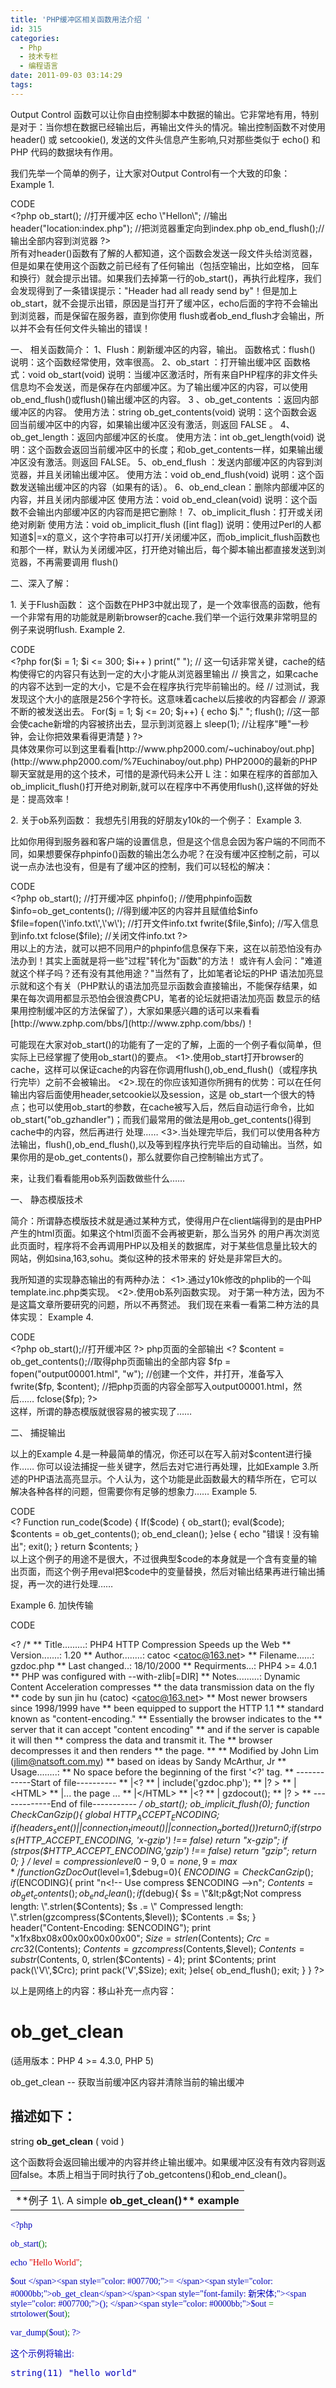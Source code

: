 ```yaml
---
title: 'PHP缓冲区相关函数用法介绍 '
id: 315
categories:
  - Php
  - 技术专栏
  - 编程语言
date: 2011-09-03 03:14:29
tags:
---
```


Output Control 函数可以让你自由控制脚本中数据的输出。它非常地有用，特别是对于：当你想在数据已经输出后，再输出文件头的情况。输出控制函数不对使用 header() 或 setcookie(), 发送的文件头信息产生影响,只对那些类似于 echo() 和 PHP 代码的数据块有作用。

我们先举一个简单的例子，让大家对Output Control有一个大致的印象：
Example 1.
<div>CODE</div>
<div>&lt;?php
ob_start(); //打开缓冲区
echo \"Hellon\"; //输出
header("location:index.php"); //把浏览器重定向到index.php
ob_end_flush();//输出全部内容到浏览器
?&gt;</div>
所有对header()函数有了解的人都知道，这个函数会发送一段文件头给浏览器，但是如果在使用这个函数之前已经有了任何输出（包括空输出，比如空格， 回车和换行）就会提示出错。如果我们去掉第一行的ob_start()，再执行此程序，我们会发现得到了一条错误提示："Header had all ready send by"！但是加上ob_start，就不会提示出错，原因是当打开了缓冲区，echo后面的字符不会输出到浏览器，而是保留在服务器，直到你使用 flush或者ob_end_flush才会输出，所以并不会有任何文件头输出的错误！

一、 相关函数简介：
1、Flush：刷新缓冲区的内容，输出。
函数格式：flush()
说明：这个函数经常使用，效率很高。
2、ob_start ：打开输出缓冲区
函数格式：void ob_start(void)
说明：当缓冲区激活时，所有来自PHP程序的非文件头信息均不会发送，而是保存在内部缓冲区。为了输出缓冲区的内容，可以使用ob_end_flush()或flush()输出缓冲区的内容。
3 、ob_get_contents ：返回内部缓冲区的内容。
使用方法：string ob_get_contents(void)
说明：这个函数会返回当前缓冲区中的内容，如果输出缓冲区没有激活，则返回 FALSE 。
4、ob_get_length：返回内部缓冲区的长度。
使用方法：int ob_get_length(void)
说明：这个函数会返回当前缓冲区中的长度；和ob_get_contents一样，如果输出缓冲区没有激活。则返回 FALSE。
5、ob_end_flush ：发送内部缓冲区的内容到浏览器，并且关闭输出缓冲区。
使用方法：void ob_end_flush(void)
说明：这个函数发送输出缓冲区的内容（如果有的话）。
6、ob_end_clean：删除内部缓冲区的内容，并且关闭内部缓冲区
使用方法：void ob_end_clean(void)
说明：这个函数不会输出内部缓冲区的内容而是把它删除！
7、ob_implicit_flush：打开或关闭绝对刷新
使用方法：void ob_implicit_flush ([int flag])
说明：使用过Perl的人都知道$|=x的意义，这个字符串可以打开/关闭缓冲区，而ob_implicit_flush函数也和那个一样，默认为关闭缓冲区，打开绝对输出后，每个脚本输出都直接发送到浏览器，不再需要调用 flush()

二、深入了解：

1\. 关于Flush函数：
这个函数在PHP3中就出现了，是一个效率很高的函数，他有一个非常有用的功能就是刷新browser的cache.我们举一个运行效果非常明显的例子来说明flush.
Example 2.
<div>CODE</div>
<div>&lt;?php
for($i = 1; $i &lt;= 300; $i++ ) print(" ");
// 这一句话非常关键，cache的结构使得它的内容只有达到一定的大小才能从浏览器里输出
// 换言之，如果cache的内容不达到一定的大小，它是不会在程序执行完毕前输出的。经
// 过测试，我发现这个大小的底限是256个字符长。这意味着cache以后接收的内容都会
// 源源不断的被发送出去。
For($j = 1; $j &lt;= 20; $j++) {
echo $j."
";
flush(); //这一部会使cache新增的内容被挤出去，显示到浏览器上
sleep(1); //让程序"睡"一秒钟，会让你把效果看得更清楚
}
?&gt;</div>
具体效果你可以到这里看看[http://www.php2000.com/~uchinaboy/out.php](http://www.php2000.com/%7Euchinaboy/out.php)
PHP2000的最新的PHP聊天室就是用的这个技术，可惜的是源代码未公开 L
注：如果在程序的首部加入ob_implicit_flush()打开绝对刷新,就可以在程序中不再使用flush(),这样做的好处是：提高效率！

2\. 关于ob系列函数：
我想先引用我的好朋友y10k的一个例子：
Example 3.

比如你用得到服务器和客户端的设置信息，但是这个信息会因为客户端的不同而不同，如果想要保存phpinfo()函数的输出怎么办呢？在没有缓冲区控制之前，可以说一点办法也没有，但是有了缓冲区的控制，我们可以轻松的解决：
<div>CODE</div>
<div>&lt;?php
ob_start(); //打开缓冲区
phpinfo(); //使用phpinfo函数
$info=ob_get_contents(); //得到缓冲区的内容并且赋值给$info
$file=fopen(\'info.txt\',\'w\'); //打开文件info.txt
fwrite($file,$info); //写入信息到info.txt
fclose($file); //关闭文件info.txt
?&gt;</div>
用以上的方法，就可以把不同用户的phpinfo信息保存下来，这在以前恐怕没有办法办到！其实上面就是将一些"过程"转化为"函数"的方法！
或许有人会问："难道就这个样子吗？还有没有其他用途？"当然有了，比如笔者论坛的PHP 语法加亮显示就和这个有关（PHP默认的语法加亮显示函数会直接输出，不能保存结果，如果在每次调用都显示恐怕会很浪费CPU，笔者的论坛就把语法加亮函 数显示的结果用控制缓冲区的方法保留了），大家如果感兴趣的话可以来看看[http://www.zphp.com/bbs/](http://www.zphp.com/bbs/)！

可能现在大家对ob_start()的功能有了一定的了解，上面的一个例子看似简单，但实际上已经掌握了使用ob_start()的要点。
&lt;1&gt;.使用ob_start打开browser的cache，这样可以保证cache的内容在你调用flush(),ob_end_flush()（或程序执行完毕）之前不会被输出。
&lt;2&gt;.现在的你应该知道你所拥有的优势：可以在任何输出内容后面使用header,setcookie以及session，这是 ob_start一个很大的特点；也可以使用ob_start的参数，在cache被写入后，然后自动运行命令，比如 ob_start(\"ob_gzhandler\")；而我们最常用的做法是用ob_get_contents()得到cache中的内容，然后再进行 处理……
&lt;3&gt;.当处理完毕后，我们可以使用各种方法输出，flush(),ob_end_flush(),以及等到程序执行完毕后的自动输出。当然，如果你用的是ob_get_contents()，那么就要你自己控制输出方式了。

来，让我们看看能用ob系列函数做些什么……

一、 静态模版技术

简介：所谓静态模版技术就是通过某种方式，使得用户在client端得到的是由PHP产生的html页面。如果这个html页面不会再被更新，那么当另外 的用户再次浏览此页面时，程序将不会再调用PHP以及相关的数据库，对于某些信息量比较大的网站，例如sina,163,sohu。类似这种的技术带来的 好处是非常巨大的。

我所知道的实现静态输出的有两种办法：
&lt;1&gt;.通过y10k修改的phplib的一个叫template.inc.php类实现。
&lt;2&gt;.使用ob系列函数实现。
对于第一种方法，因为不是这篇文章所要研究的问题，所以不再赘述。
我们现在来看一看第二种方法的具体实现：
Example 4.
<div>CODE</div>
<div>&lt;?php
ob_start();//打开缓冲区
?&gt;
php页面的全部输出
&lt;?
$content = ob_get_contents();//取得php页面输出的全部内容
$fp = fopen("output00001.html", "w"); //创建一个文件，并打开，准备写入
fwrite($fp, $content); //把php页面的内容全部写入output00001.html，然后……
fclose($fp);
?&gt;</div>
这样，所谓的静态模版就很容易的被实现了……

二、 捕捉输出

以上的Example 4.是一种最简单的情况，你还可以在写入前对$content进行操作……
你可以设法捕捉一些关键字，然后去对它进行再处理，比如Example 3.所述的PHP语法高亮显示。个人认为，这个功能是此函数最大的精华所在，它可以解决各种各样的问题，但需要你有足够的想象力……
Example 5.
<div>CODE</div>
<div>&lt;?
Function run_code($code) {
If($code) {
ob_start();
eval($code);
$contents = ob_get_contents();
ob_end_clean();
}else {
echo "错误！没有输出";
exit();
}
return $contents;
}</div>
以上这个例子的用途不是很大，不过很典型$code的本身就是一个含有变量的输出页面，而这个例子用eval把$code中的变量替换，然后对输出结果再进行输出捕捉，再一次的进行处理……

Example 6\. 加快传输
<div>CODE</div>
<div>

&lt;?
/*
** Title.........: PHP4 HTTP Compression Speeds up the Web
** Version.......: 1.20
** Author........: catoc &lt;[catoc@163.net](mailto:catoc@163.net)&gt;
** Filename......: gzdoc.php
** Last changed..: 18/10/2000
** Requirments...: PHP4 &gt;= 4.0.1
** PHP was configured with --with-zlib[=DIR]
** Notes.........: Dynamic Content Acceleration compresses
** the data transmission data on the fly
** code by sun jin hu (catoc) &lt;[catoc@163.net](mailto:catoc@163.net)&gt;
** Most newer browsers since 1998/1999 have
** been equipped to support the HTTP 1.1
** standard known as \"content-encoding.\"
** Essentially the browser indicates to the
** server that it can accept \"content encoding\"
** and if the server is capable it will then
** compress the data and transmit it. The
** browser decompresses it and then renders
** the page.
**
** Modified by John Lim ([jlim@natsoft.com.my](mailto:jlim@natsoft.com.my))
** based on ideas by Sandy McArthur, Jr
** Usage........:
** No space before the beginning of the first \'&lt;?\' tag.
** ------------Start of file----------
** |&lt;?
** | include(\'gzdoc.php\');
** |? &gt;
** |&lt;HTML&gt;
** |... the page ...
** |&lt;/HTML&gt;
** |&lt;?
** | gzdocout();
** |? &gt;
** -------------End of file-----------
*/
ob_start();
ob_implicit_flush(0);
function CheckCanGzip(){
global $HTTP_ACCEPT_ENCODING;
if (headers_sent() || connection_timeout() || connection_aborted()){
return 0;
}
if (strpos($HTTP_ACCEPT_ENCODING, \'x-gzip\') !== false) return \"x-gzip\";
if (strpos($HTTP_ACCEPT_ENCODING,\'gzip\') !== false) return \"gzip\";
return 0;
}
/* $level = compression level 0-9, 0=none, 9=max */
function GzDocOut($level=1,$debug=0){
$ENCODING = CheckCanGzip();
if ($ENCODING){
print \"n&lt;!-- Use compress $ENCODING --&gt;n\";
$Contents = ob_get_contents();
ob_end_clean();
if ($debug){
$s = \"&lt;p&gt;Not compress length: \".strlen($Contents);
$s .= \"
Compressed length: \".strlen(gzcompress($Contents,$level));
$Contents .= $s;
}
header(\"Content-Encoding: $ENCODING\");
print \"x1fx8bx08x00x00x00x00x00\";
$Size = strlen($Contents);
$Crc = crc32($Contents);
$Contents = gzcompress($Contents,$level);
$Contents = substr($Contents, 0, strlen($Contents) - 4);
print $Contents;
print pack(\'V\',$Crc);
print pack(\'V\',$Size);
exit;
}else{
ob_end_flush();
exit;
}
}
?&gt;

以上是网络上的内容：移山补充一点内容：

# <a name="function.ob-get-clean"></a>ob_get_clean

<div><a name="AEN89651"></a>(适用版本：PHP 4 &gt;= 4.3.0, PHP 5)

ob_get_clean -- 获取当前缓冲区内容并清除当前的输出缓冲</div>
<div><a name="AEN89654"></a>

## 描述如下：

string **ob_get_clean** ( void )

这个函数将会返回输出缓冲的内容并终止输出缓冲。如果缓冲区没有有效内容则返回false。本质上相当于同时执行了ob_getcontens()和ob_end_clean()。&nbsp;
<table width="100%" border="0" cellspacing="0" cellpadding="0">
<tbody>
<tr>
<td>
<div><a name="AEN89666"></a>**例子 1\. A simple <strong>ob_get_clean()** example</strong>

</div></td>
</tr>
</tbody>
</table>
</div>
</div>
<span style="color: #0000bb; font-family: 新宋体;">&lt;?php

ob_start</span><span style="font-family: 新宋体;"><span style="color: #007700;">();

echo </span><span style="color: #dd0000;">"Hello World"</span></span><span style="font-family: 新宋体;"><span style="color: #007700;">;

</span><span style="color: #0000bb;">$out </span><span style="color: #007700;">= </span><span style="color: #0000bb;">ob_get_clean</span></span><span style="font-family: 新宋体;"><span style="color: #007700;">();
</span><span style="color: #0000bb;">$out </span><span style="color: #007700;">= </span><span style="color: #0000bb;">strtolower</span><span style="color: #007700;">(</span><span style="color: #0000bb;">$out</span></span><span style="font-family: 新宋体;"><span style="color: #007700;">);

</span><span style="color: #0000bb;">var_dump</span><span style="color: #007700;">(</span><span style="color: #0000bb;">$out</span></span><span style="font-family: 新宋体;"><span style="color: #007700;">);
</span><span style="color: #0000bb;">?&gt;</span> </span>

<span style="font-family: 新宋体;">这个示例将输出:</span>
<pre>string(11) "hello world"</pre>